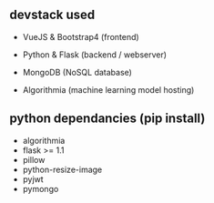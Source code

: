## devstack used
* VueJS & Bootstrap4 (frontend)

* Python & Flask (backend / webserver)

* MongoDB (NoSQL database)

* Algorithmia (machine learning model hosting)

## python dependancies (pip install)
* algorithmia
* flask >= 1.1
* pillow
* python-resize-image
* pyjwt
* pymongo